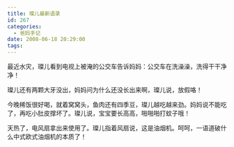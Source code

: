 ```yaml
---
title: 璨儿最新语录
id: 267
categories:
  - 爸妈手记
date: 2008-06-18 20:29:00
tags:
---
```


最近水灾，璨儿看到电视上被淹的公交车告诉妈妈：公交车在洗澡澡，洗得干干净净！

璨儿还有两颗大牙没出，妈妈问为什么还没长出来啊，璨儿说，放假咯！

今晚稀饭很好喝，就着窝窝头，鱼肉还有四季豆，璨儿越吃越来劲。妈妈说不能吃了，再吃小肚皮撑坏了。璨儿说，宝宝要长高高，啪啪啪打蚊子哦！

天热了，电风扇拿出来使用了。璨儿指着风扇说，这是油烟机。呵呵，一语道破什么中式欧式油烟机的本质了！